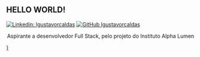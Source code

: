 <h2>  HELLO WORLD!</h2> 

[![Linkedin: lgustavorcaldas](https://img.shields.io/badge/-lgustavorcaldas-blue?style=flat-square&logo=Linkedin&logoColor=white&link=https://www.linkedin.com/in/lgustavorcaldas//)](https://www.linkedin.com/in/lgustavorcaldas/)
[![GitHub lgustavorcaldas](https://img.shields.io/github/followers/lgustavorcaldas?label=follow&style=social)](https://github.com/lgustavorcaldas)


<p align="center">Aspirante a desenvolvedor Full Stack, pelo projeto do Instituto Alpha Lumen <a href="https://sejaalphaedtech.org.br/%22%3E </a></p></br>


const lgustavorcaldas = {
  pronouns: "He" | "him",
  code: [Javascript, HTML, CSS],
  tools: [React, Node, Styled-Components, Jest],
  architecture: ["microservices", "event-driven", "design system pattern"],
  techCommunities: {
                        aspirante: "Alpha Edtech",
                        mentor: "Luana Lessa"
                      },
  funFact: "Eu tenho bugs de pet"

}